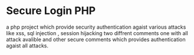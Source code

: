 # Secure Login PHP

a php project which provide security authentication agaist various attacks
like xss, sql injection , session hijacking
two diffrent comments one with all attack avalible and other secure comments which provides authentication agaist all attacks.